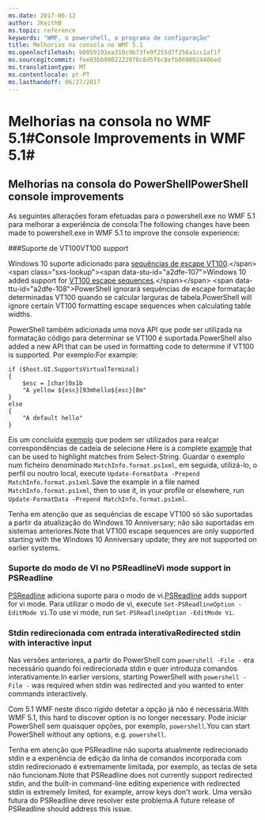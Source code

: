 ```yaml
---
ms.date: 2017-06-12
author: JKeithB
ms.topic: reference
keywords: "WMF, o powershell, o programa de configuração"
title: Melhorias na consola no WMF 5.1
ms.openlocfilehash: b0859191ea310c9b73fe9f255d7f256a1cc1af1f
ms.sourcegitcommit: fee03bb9802222078c8d5f6c8efb0698024406ed
ms.translationtype: MT
ms.contentlocale: pt-PT
ms.lasthandoff: 06/27/2017
---
```

# <a name="console-improvements-in-wmf-51"></a><span data-ttu-id="a2dfe-103">Melhorias na consola no WMF 5.1#</span><span class="sxs-lookup"><span data-stu-id="a2dfe-103">Console Improvements in WMF 5.1#</span></span>

## <a name="powershell-console-improvements"></a><span data-ttu-id="a2dfe-104">Melhorias na consola do PowerShell</span><span class="sxs-lookup"><span data-stu-id="a2dfe-104">PowerShell console improvements</span></span>

<span data-ttu-id="a2dfe-105">As seguintes alterações foram efetuadas para o powershell.exe no WMF 5.1 para melhorar a experiência de consola:</span><span class="sxs-lookup"><span data-stu-id="a2dfe-105">The following changes have been made to powershell.exe in WMF 5.1 to improve the console experience:</span></span>

###<a name="vt100-support"></a><span data-ttu-id="a2dfe-106">Suporte de VT100</span><span class="sxs-lookup"><span data-stu-id="a2dfe-106">VT100 support</span></span>

<span data-ttu-id="a2dfe-107">Windows 10 suporte adicionado para [sequências de escape VT100](https://msdn.microsoft.com/en-us/library/windows/desktop/mt638032(v=vs.85).aspx).</span><span class="sxs-lookup"><span data-stu-id="a2dfe-107">Windows 10 added support for [VT100 escape sequences](https://msdn.microsoft.com/en-us/library/windows/desktop/mt638032(v=vs.85).aspx).</span></span>
<span data-ttu-id="a2dfe-108">PowerShell ignorará sequências de escape formatação determinadas VT100 quando se calcular larguras de tabela.</span><span class="sxs-lookup"><span data-stu-id="a2dfe-108">PowerShell will ignore certain VT100 formatting escape sequences when calculating table widths.</span></span>

<span data-ttu-id="a2dfe-109">PowerShell também adicionada uma nova API que pode ser utilizada na formatação código para determinar se VT100 é suportada.</span><span class="sxs-lookup"><span data-stu-id="a2dfe-109">PowerShell also added a new API that can be used in formatting code to determine if VT100 is supported.</span></span> <span data-ttu-id="a2dfe-110">Por exemplo:</span><span class="sxs-lookup"><span data-stu-id="a2dfe-110">For example:</span></span>

```
if ($host.UI.SupportsVirtualTerminal)
{
    $esc = [char]0x1b
    "A yellow ${esc}[93mhello${esc}[0m"
}
else
{
    "A default hello"
}
```
<span data-ttu-id="a2dfe-111">Eis um concluída [exemplo](https://gist.github.com/lzybkr/dcb973dccd54900b67783c48083c28f7) que podem ser utilizados para realçar correspondências de cadeia de selecione.</span><span class="sxs-lookup"><span data-stu-id="a2dfe-111">Here is a complete [example](https://gist.github.com/lzybkr/dcb973dccd54900b67783c48083c28f7) that can be used to highlight matches from Select-String.</span></span>
<span data-ttu-id="a2dfe-112">Guardar o exemplo num ficheiro denominado `MatchInfo.format.ps1xml`, em seguida, utilizá-lo, o perfil ou noutro local, execute `Update-FormatData -Prepend MatchInfo.format.ps1xml`.</span><span class="sxs-lookup"><span data-stu-id="a2dfe-112">Save the example in a file named `MatchInfo.format.ps1xml`, then to use it, in your profile or elsewhere, run `Update-FormatData -Prepend MatchInfo.format.ps1xml`.</span></span>

<span data-ttu-id="a2dfe-113">Tenha em atenção que as sequências de escape VT100 só são suportadas a partir da atualização do Windows 10 Anniversary; não são suportadas em sistemas anteriores.</span><span class="sxs-lookup"><span data-stu-id="a2dfe-113">Note that VT100 escape sequences are only supported starting with the Windows 10 Anniversary update; they are not supported on earlier systems.</span></span>   

### <a name="vi-mode-support-in-psreadline"></a><span data-ttu-id="a2dfe-114">Suporte do modo de VI no PSReadline</span><span class="sxs-lookup"><span data-stu-id="a2dfe-114">Vi mode support in PSReadline</span></span>

<span data-ttu-id="a2dfe-115">[PSReadline](https://github.com/lzybkr/PSReadLine) adiciona suporte para o modo de vi.</span><span class="sxs-lookup"><span data-stu-id="a2dfe-115">[PSReadline](https://github.com/lzybkr/PSReadLine) adds support for vi mode.</span></span> <span data-ttu-id="a2dfe-116">Para utilizar o modo de vi, execute `Set-PSReadlineOption -EditMode Vi`.</span><span class="sxs-lookup"><span data-stu-id="a2dfe-116">To use vi mode, run `Set-PSReadlineOption -EditMode Vi`.</span></span>

### <a name="redirected-stdin-with-interactive-input"></a><span data-ttu-id="a2dfe-117">Stdin redirecionada com entrada interativa</span><span class="sxs-lookup"><span data-stu-id="a2dfe-117">Redirected stdin with interactive input</span></span> 

<span data-ttu-id="a2dfe-118">Nas versões anteriores, a partir do PowerShell com `powershell -File -` era necessário quando foi redirecionada stdin e quer introduza comandos interativamente.</span><span class="sxs-lookup"><span data-stu-id="a2dfe-118">In earlier versions, starting PowerShell with `powershell -File -` was required when stdin was redirected and you wanted to enter commands interactively.</span></span>

<span data-ttu-id="a2dfe-119">Com 5.1 WMF neste disco rígido detetar a opção já não é necessária.</span><span class="sxs-lookup"><span data-stu-id="a2dfe-119">With WMF 5.1, this hard to discover option is no longer necessary.</span></span> <span data-ttu-id="a2dfe-120">Pode iniciar PowerShell sem quaisquer opções, por exemplo, `powershell`.</span><span class="sxs-lookup"><span data-stu-id="a2dfe-120">You can start PowerShell without any options, e.g. `powershell`.</span></span>

<span data-ttu-id="a2dfe-121">Tenha em atenção que PSReadline não suporta atualmente redirecionado stdin e a experiência de edição da linha de comandos incorporada com stdin redirecionado é extremamente limitada, por exemplo, as teclas de seta não funcionam.</span><span class="sxs-lookup"><span data-stu-id="a2dfe-121">Note that PSReadline does not currently support redirected stdin, and the built-in command-line editing experience with redirected stdin is extremely limited, for example, arrow keys don't work.</span></span> <span data-ttu-id="a2dfe-122">Uma versão futura do PSReadline deve resolver este problema.</span><span class="sxs-lookup"><span data-stu-id="a2dfe-122">A future release of PSReadline should address this issue.</span></span>   

